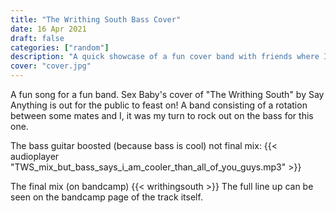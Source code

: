 ```yaml
---
title: "The Writhing South Bass Cover"
date: 16 Apr 2021
draft: false
categories: ["random"]
description: "A quick showcase of a fun cover band with friends where I was on the bass covering The Writhing South by Say Anything"
cover: "cover.jpg"
---
```


A fun song for a fun band. Sex Baby's cover of "The Writhing South" by Say Anything is out for the public to feast on!
A band consisting of a rotation between some mates and I, it was my turn to rock out on the bass for this one.

The bass guitar boosted (because bass is cool) not final mix:
{{< audioplayer "TWS_mix_but_bass_says_i_am_cooler_than_all_of_you_guys.mp3" >}}


The final mix (on bandcamp)
{{< writhingsouth >}}
The full line up can be seen on the bandcamp page of the track itself.
